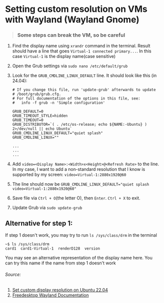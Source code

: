 # Setting custom resolution on VMs with Wayland (Wayland Gnome)

> ### Some steps can break the VM, so be careful

1. Find the display name using `xrandr` command in the terminal. Result should have a line that goes `Virtual-1 connected primary...`. In this case `Virtual-1` is the display name(case sensitive)
2. Open the Grub settings via `sudo nano /etc/default/grub`
3. Look for the `GRUB_CMDLINE_LINUX_DEFAULT` line. It should look like this (in 24.04):

    ```
    # If you change this file, run 'update-grub' afterwards to update
    # /boot/grub/grub.cfg.
    # For full documentation of the options in this file, see:
    #   info -f grub -n 'Simple configuration'

    GRUB_DEFAULT=0
    GRUB_TIMEOUT_STYLE=hidden
    GRUB_TIMEOUT=0
    GRUB_DISTRIBUTOR=`( . /etc/os-release; echo ${NAME:-Ubuntu} ) 2>/dev/null || echo Ubuntu`
    GRUB_CMDLINE_LINUX_DEFAULT="quiet splash"
    GRUB_CMDLINE_LINUX=""

    ...
    ...
    ...
    ```

4. Add `video=<Display Name>:<Width>x<Height>@<Refresh Rate>` to the line. In my case, I want to add a non-standard resolution that I know is supported by my screen: `video=Virtual-1:2880x1920@60`
5. The line should now be `GRUB_CMDLINE_LINUX_DEFAULT="quiet splash video=Virtual-1:2880x1920@60"`
6. Save file via `Ctrl + O`(the letter O), then `Enter`. `Ctrl + X` to exit.
7. Update Grub via `sudo update-grub`




## Alternative for step 1:
If step 1 doesn't work, you may try to run `ls /sys/class/drm` in the terminal
```
~$ ls /sys/class/drm
card1  card1-Virtual-1  renderD128  version
```
You may see an alternative representation of the display name here. You can try this name if the name from step 1 doesn't work


###### Source:
1. [Set custom display resolution on Ubuntu 22.04](https://www.youtube.com/watch?v=dLVHz7rrP8U)
2. [Freedesktop Wayland Documentation](https://wayland.freedesktop.org)